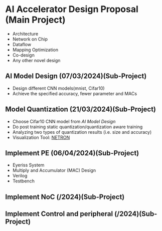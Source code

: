# AI Accelerator Design Proposal (Main Project)
- Architecture  
- Network on Chip  
- Dataflow  
- Mapping Optimization  
- Co-design  
- Any other novel design  

## AI Model Design (07/03/2024)(Sub-Project)
- Design different CNN models(mnist, Cifar10)   
- Achieve the specified accuracy, fewer parameter and MACs  

## Model Quantization (21/03/2024)(Sub-Project)
- Choose Cifar10 CNN model from *AI Model Design*   
- Do post training static quantization/quantization aware training    
- Analyzing two types of quantization results (i.e. size and accuracy)   
- Visualization Tool: [NETRON](https://netron.app/)  

## Implement PE (06/04/2024)(Sub-Project)
- Eyeriss System
- Multiply and Accumulator (MAC) Design  
- Verilog  
- Testbench  

## Implement NoC (/2024)(Sub-Project)



## Implement Control and peripheral (/2024)(Sub-Project)




